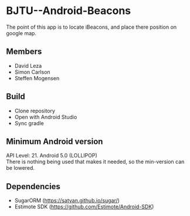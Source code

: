 # BJTU--Android-Beacons
The point of this app is to locate iBeacons, and place there position on google map. 

## Members
* David Leza
* Simon Carlson
* Steffen Mogensen

## Build
* Clone repository
* Open with Android Studio
* Sync gradle

## Minimum Android version
API Level: 21. Android 5.0 (LOLLIPOP) <br />
There is nothing being used that makes it needed, so the min-version can be lowered. <br />

## Dependencies
* SugarORM (https://satyan.github.io/sugar/)
* Estimote SDK (https://github.com/Estimote/Android-SDK)
